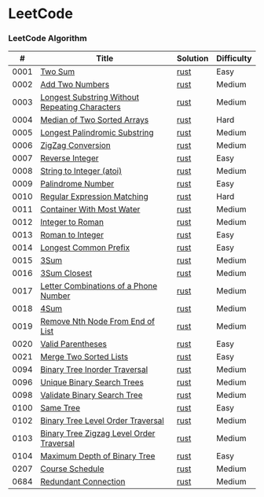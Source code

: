 LeetCode
========

### LeetCode Algorithm
| # | Title | Solution | Difficulty |
|---| ----- | -------- | ---------- |
|0001|[Two Sum](https://leetcode.com/problems/two-sum/) | [rust](./solution/src/solution_0001_two_sum.rs)|Easy|
|0002|[Add Two Numbers](https://leetcode.com/problems/add-two-numbers/) | [rust](./solution/src/solution_0002_add_two_numbers.rs)|Medium|
|0003|[Longest Substring Without Repeating Characters](https://leetcode.com/problems/longest-substring-without-repeating-characters/) | [rust](./solution/src/solution_0003_longest_substring_without_repeating_characters.rs)|Medium|
|0004|[Median of Two Sorted Arrays](https://leetcode.com/problems/median-of-two-sorted-arrays/) | [rust](./solution/src/solution_0004_median_of_two_sorted_arrays.rs)|Hard|
|0005|[Longest Palindromic Substring](https://leetcode.com/problems/longest-palindromic-substring/) | [rust](./solution/src/solution_0005_longest_palindromic_substring.rs)|Medium|
|0006|[ZigZag Conversion](https://leetcode.com/problems/zigzag-conversion/) | [rust](./solution/src/solution_0006_zigzag_conversion.rs)|Medium|
|0007|[Reverse Integer](https://leetcode.com/problems/reverse-integer/) | [rust](./solution/src/solution_0007_reverse_integer.rs)|Easy|
|0008|[String to Integer (atoi)](https://leetcode.com/problems/string-to-integer-atoi/) | [rust](./solution/src/solution_0008_string_to_integer_atoi.rs)|Medium|
|0009|[Palindrome Number](https://leetcode.com/problems/palindrome-number/) | [rust](./solution/src/solution_0009_palindrome_number.rs)|Easy|
|0010|[Regular Expression Matching](https://leetcode.com/problems/regular-expression-matching/) | [rust](./solution/src/solution_0010_regular_expression_matching.rs)|Hard|
|0011|[Container With Most Water](https://leetcode.com/problems/container-with-most-water/) | [rust](./solution/src/solution_0011_container_with_most_water.rs)|Medium|
|0012|[Integer to Roman](https://leetcode.com/problems/integer-to-roman/) | [rust](./solution/src/solution_0012_integer_to_roman.rs)|Medium|
|0013|[Roman to Integer](https://leetcode.com/problems/roman-to-integer/) | [rust](./solution/src/solution_0013_roman_to_integer.rs)|Easy|
|0014|[Longest Common Prefix](https://leetcode.com/problems/longest-common-prefix/) | [rust](./solution/src/solution_0014_longest_common_prefix.rs)|Easy|
|0015|[3Sum](https://leetcode.com/problems/3sum/) | [rust](./solution/src/solution_0015_3sum.rs)|Medium|
|0016|[3Sum Closest](https://leetcode.com/problems/3sum-closest/) | [rust](./solution/src/solution_0016_3sum_closest.rs)|Medium|
|0017|[Letter Combinations of a Phone Number](https://leetcode.com/problems/letter-combinations-of-a-phone-number/) | [rust](./solution/src/solution_0017_letter_combinations_of_a_phone_number.rs)|Medium|
|0018|[4Sum](https://leetcode.com/problems/4sum/) | [rust](./solution/src/solution_0018_4sum.rs)|Medium|
|0019|[Remove Nth Node From End of List](https://leetcode.com/problems/remove-nth-node-from-end-of-list/) | [rust](./solution/src/solution_0019_remove_nth_node_from_end_of_list.rs)|Medium|
|0020|[Valid Parentheses](https://leetcode.com/problems/valid-parentheses/) | [rust](./solution/src/solution_0020_valid_parentheses.rs)|Easy|
|0021|[Merge Two Sorted Lists](https://leetcode.com/problems/merge-two-sorted-lists/) | [rust](solution/src/solution_0021_merge_two_sorted_lists.rs)|Easy|
|0094|[Binary Tree Inorder Traversal](https://leetcode.com/problems/binary-tree-inorder-traversal/) | [rust](./solution/src/solution_0094_binary_tree_inorder_traversal.rs)|Medium|
|0096|[Unique Binary Search Trees](https://leetcode.com/problems/unique-binary-search-trees/) | [rust](./solution/src/solution_0096_unique_binary_search_trees.rs)|Medium|
|0098|[Validate Binary Search Tree](https://leetcode.com/problems/validate-binary-search-tree/) | [rust](./solution/src/solution_0098_validate_binary_search_tree.rs)|Medium|
|0100|[Same Tree](https://leetcode.com/problems/same-tree/) | [rust](./solution/src/solution_0100_same_tree.rs)|Easy|
|0102|[Binary Tree Level Order Traversal](https://leetcode.com/problems/binary-tree-level-order-traversal/) | [rust](./solution/src/solution_0102_binary_tree_level_order_traversal.rs)|Medium|
|0103|[Binary Tree Zigzag Level Order Traversal](https://leetcode.com/problems/binary-tree-zigzag-level-order-traversal/) | [rust](./solution/src/solution_0103_binary_tree_zigzag_level_order_traversal.rs)|Medium|
|0104|[Maximum Depth of Binary Tree](https://leetcode.com/problems/maximum-depth-of-binary-tree/) | [rust](./solution/src/solution_0104_maximum_depth_of_binary_tree.rs)|Easy|
|0207|[Course Schedule](https://leetcode.com/problems/course-schedule/) | [rust](./solution/src/solution_0207_course_schedule.rs)|Medium|
|0684|[Redundant Connection](https://leetcode.com/problems/redundant-connection/) | [rust](./solution/src/solution_0684_redundant_connection.rs)|Medium|
